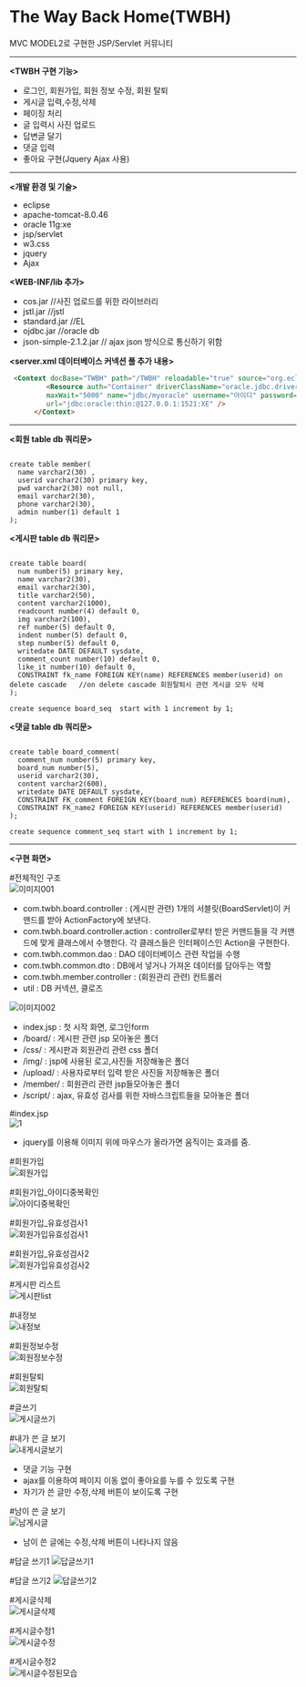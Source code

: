# The Way Back Home(TWBH)

MVC MODEL2로 구현한 JSP/Servlet 커뮤니티 

 

***



**<TWBH 구현 기능>**
-  로그인, 회원가입, 회원 정보 수정, 회원 탈퇴
-  게시글 입력,수정,삭제
-  페이징 처리
-  글 입력시 사진 업로드
-  답변글 달기
-  댓글 입력
-  좋아요 구현(Jquery Ajax 사용)

***
**<개발 환경 및 기술>**
- eclipse
- apache-tomcat-8.0.46
- oracle 11g:xe
- jsp/servlet 
- w3.css
- jquery
- Ajax

**<WEB-INF/lib 추가>**
-  cos.jar  //사진 업로드를 위한 라이브러리
-  jstl.jar //jstl
-  standard.jar //EL
-  ojdbc.jar  //oracle db
-  json-simple-2.1.2.jar // ajax json 방식으로 통신하기 위함

**<server.xml 데이터베이스 커넥션 풀 추가 내용>**
```html
 <Context docBase="TWBH" path="/TWBH" reloadable="true" source="org.eclipse.jst.jee.server:TWBH">
         <Resource auth="Container" driverClassName="oracle.jdbc.driver.OracleDriver" loginTimeout="10" maxActive="50" maxIdle="20" 
         maxWait="5000" name="jdbc/myoracle" username="아이디" password="패스워드" testOnBorrow="true" type="javax.sql.DataSource"
         url="jdbc:oracle:thin:@127.0.0.1:1521:XE" />
      </Context>
```

***

**<회원 table db 쿼리문>**

<pre><code>
create table member(
  name varchar2(30) ,
  userid varchar2(30) primary key,
  pwd varchar2(30) not null,
  email varchar2(30),
  phone varchar2(30),
  admin number(1) default 1
);
</code></pre>


**<게시판 table db 쿼리문>**
<pre><code>
create table board(
  num number(5) primary key,
  name varchar2(30),
  email varchar2(30),
  title varchar2(50),
  content varchar2(1000),
  readcount number(4) default 0,
  img varchar2(100),
  ref number(5) default 0,
  indent number(5) default 0,
  step number(5) default 0,
  writedate DATE DEFAULT sysdate,
  comment_count number(10) default 0,
  like_it number(10) default 0,
  CONSTRAINT fk_name FOREIGN KEY(name) REFERENCES member(userid) on delete cascade   //on delete cascade 회원탈퇴시 관련 게시글 모두 삭제
);

create sequence board_seq  start with 1 increment by 1;
</code></pre>


**<댓글 table db 쿼리문>**
<pre><code>
create table board_comment(
  comment_num number(5) primary key,
  board_num number(5),
  userid varchar2(30),
  content varchar2(600),
  writedate DATE DEFAULT sysdate,
  CONSTRAINT FK_comment FOREIGN KEY(board_num) REFERENCES board(num),
  CONSTRAINT FK_name2 FOREIGN KEY(userid) REFERENCES member(userid)
);

create sequence comment_seq start with 1 increment by 1;
</code></pre>

***

**<구현 화면>**  

#전체적인 구조  
![이미지001](./img/이미지001.png)  
-  com.twbh.board.controller  : (게시판 관련) 1개의 서블릿(BoardServlet)이 커맨드를 받아 ActionFactory에 보낸다.
-  com.twbh.board.controller.action : controller로부터 받은 커맨드들을 각 커맨드에 맞게 클래스에서 수행한다. 
  각 클래스들은 인터페이스인 Action을 구현한다.
-  com.twbh.common.dao : DAO 데이터베이스 관련 작업을 수행
-  com.twbh.common.dto : DB에서 넣거나 가져온 데이터를 담아두는 역할 
-  com.twbh.member.controller : (회원관리 관련) 컨트롤러
-  util : DB 커넥션, 클로즈 


![이미지002](./img/이미지002.png)  
-  index.jsp : 첫 시작 화면, 로그인form
-  /board/ : 게시판 관련 jsp 모아놓은 폴더
-  /css/  : 게시판과 회원관리 관련 css 폴더
-  /img/  : jsp에 사용된 로고,사진들 저장해놓은 폴더
-  /upload/ : 사용자로부터 입력 받은 사진들 저장해놓은 폴더
-  /member/  :  회원관리 관련 jsp들모아놓은 폴더
-  /script/  : ajax, 유효성 검사를 위한 자바스크립트들을 모아놓은 폴더


#index.jsp  
![1](./img/1.gif)  
- jquery를 이용해 이미지 위에 마우스가 올라가면 움직이는 효과를 줌.


#회원가입   
![회원가입](./img/회원가입.png)  


#회원가입_아이디중복확인   
![아이디중복확인](./img/아이디중복확인.png)  


#회원가입_유효성검사1  
![회원가입유효성검사1](./img/회원가입유효성검사1.png)  


#회원가입_유효성검사2  
![회원가입유효성검사2](./img/회원가입유효성검사2.png)  


#게시판 리스트  
![게시판list](./img/게시판list.png)  


#내정보  
![내정보](./img/내정보.png)  


#회원정보수정  
![회원정보수정](./img/회원정보수정.png)  


#회원탈퇴  
![회원탈퇴](./img/회원탈퇴.png)  


#글쓰기  
![게시글쓰기](./img/게시글쓰기.png)  


#내가 쓴 글 보기  
![내게시글보기](./img/내게시글보기.png)  
-  댓글 기능 구현
-  ajax를 이용하여 페이지 이동 없이 좋아요를 누를 수 있도록 구현
-  자기가 쓴 글만 수정,삭제 버튼이 보이도록 구현


#남이 쓴 글 보기  
![남게시글](./img/남게시글.png)  
-  남이 쓴 글에는 수정,삭제 버튼이 나타나지 않음


#답글 쓰기1
![답글쓰기1](./img/답글쓰기1.png)  


#답글 쓰기2
![답글쓰기2](./img/답글쓰기2.png)  


#게시글삭제  
![게시글삭제](./img/게시글삭제.png)  


#게시글수정1  
![게시글수정](./img/게시글수정.png)  


#게시글수정2  
![게시글수정된모습](./img/게시글수정된모습.png)  


